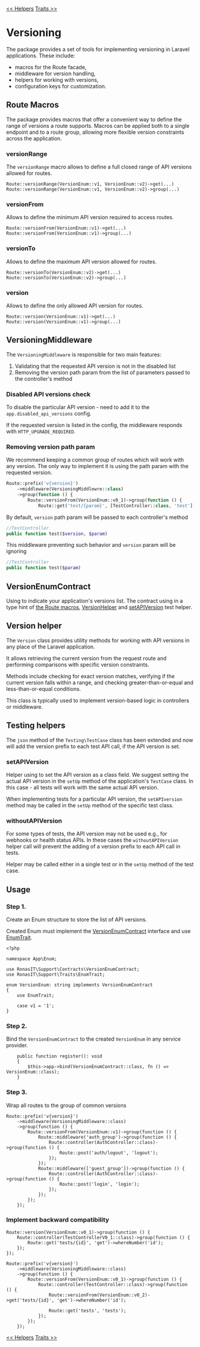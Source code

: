 [<< Helpers][1]
[Traits >>][2]

# Versioning

The package provides a set of tools for implementing versioning in Laravel applications. These include:

- macros for the Route facade,
- middleware for version handling,
- helpers for working with versions,
- configuration keys for customization.

## Route Macros

The package provides macros that offer a convenient way to define the range of versions a route supports. 
Macros can be applied both to a single endpoint and to a route group, 
allowing more flexible version constraints across the application.

### versionRange

The `versionRange` macro allows to define a full closed range of API versions allowed for routes.

```
Route::versionRange(VersionEnum::v1, VersionEnum::v2)->get(...)
Route::versionRange(VersionEnum::v1, VersionEnum::v2)->group(...)
```

### versionFrom

Allows to define the minimum API version required to access routes.

```
Route::versionFrom(VersionEnum::v1)->get(...)
Route::versionFrom(VersionEnum::v1)->group(...)
```

### versionTo

Allows to define the maximum API version allowed for routes.

```
Route::versionTo(VersionEnum::v2)->get(...)
Route::versionTo(VersionEnum::v2)->group(...)
```

### version

Allows to define the only allowed API version for routes.

```
Route::version(VersionEnum::v1)->get(...)
Route::version(VersionEnum::v1)->group(...)
```

## VersioningMiddleware

The `VersioningMiddleware` is responsible for two main features:

1. Validating that the requested API version is not in the disabled list
2. Removing the version path param from the list of parameters passed to the controller's method

### Disabled API versions check

To disable the particular API version - need to add it to the `app.disabled_api_versions` config.

If the requested version is listed in the config, the middleware responds with `HTTP_UPGRADE_REQUIRED`.

### Removing version path param

We recommend keeping a common group of routes which will work with any version. The only way to implement it is using the path param with the requested version.

```php
Route::prefix('v{version}')
    ->middleware(VersioningMiddlewre::class)
    ->group(function () {
        Route::versionFrom(VersionEnum::v0_1)->group(function () {
            Route::get('test/{param}', [TestController::class, 'test']);
```

By default, `version` path param will be passed to each controller's method

```php
//TestController
public function test($version, $param)
```

This middleware preventing such behavior and `version` param will be ignoring


```php
//TestController
public function test($param)
```

## VersionEnumContract

Using to indicate your application's versions list. The contract using in a type hint of [the Route macros][3], [VersionHelper][4] and [setAPIVersion][5] test helper.

## Version helper

The `Version` class provides utility methods for working with API versions in any place of the Laravel application.

It allows retrieving the current version from the request route and performing comparisons with specific version constraints.

Methods include checking for exact version matches, verifying if the current version falls within a range,
and checking greater-than-or-equal and less-than-or-equal conditions.

This class is typically used to implement version-based logic in controllers or middleware.

## Testing helpers

The `json` method of the `Testing\TestCase` class has been extended and now will add the version prefix to each test API call, if the API version is set.

### setAPIVersion

Helper using to set the API version as a class field. We suggest setting the actual API version in the `setUp` method of the application's `TestCase` class. In this case - all tests will work with the same actual API version.

When implementing tests for a particular API version, the `setAPIversion` method may be called in the `setUp` method of the specific test class.

### withoutAPIVersion

For some types of tests, the API version may not be used e.g., for webhooks or health status APIs. In these cases the `withoutAPIVersion` helper call will prevent the adding of a version prefix to each API call in tests.

Helper may be called either in a single test or in the `setUp` method of the test case.

## Usage

### Step 1.

Create an Enum structure to store the list of API versions.

Created Enum must implement the [VersionEnumContract][6] interface and use [EnumTrait][7].

```
<?php

namespace App\Enum;

use RonasIT\Support\Contracts\VersionEnumContract;
use RonasIT\Support\Traits\EnumTrait;

enum VersionEnum: string implements VersionEnumContract
{
    use EnumTrait;

    case v1 = '1';
}
```

### Step 2.

Bind the `VersionEnumContract` to the created `VersionEnum` in any service provider.

```
    public function register(): void
    {
        $this->app->bind(VersionEnumContract::class, fn () => VersionEnum::class);
    }
```

### Step 3.

Wrap all routes to the group of common versions

```
Route::prefix('v{version}')
    ->middleware(VersioningMiddleware::class)
    ->group(function () {
        Route::versionFrom(VersionEnum::v1)->group(function () {
            Route::middleware('auth_group')->group(function () {
                Route::controller(AuthController::class)->group(function () {
                    Route::post('auth/logout', 'logout');
                });
            });
            Route::middleware(['guest_group'])->group(function () {
                Route::controller(AuthController::class)->group(function () {
                    Route::post('login', 'login');
                });
            });
        });
    });
```

### Implement backward compatibility

```
Route::version(VersionEnum::v0_1)->group(function () {
    Route::controller(TestControllerV0_1::class)->group(function () {
        Route::get('tests/{id}', 'get')->whereNumber('id');
    });
});

Route::prefix('v{version}')
    ->middleware(VersioningMiddleware::class)
    ->group(function () {
        Route::versionFrom(VersionEnum::v0_1)->group(function () {
            Route::controller(TestController::class)->group(function () {
                Route::versionFrom(VersionEnum::v0_2)->get('tests/{id}', 'get')->whereNumber('id');
                    
                Route::get('tests', 'tests');   
            });
        });
    });
```


[<< Helpers][1]
[Traits >>][2]

[1]:helpers.md
[2]:traits.md
[3]:../src/HelpersServiceProvider.php#L111
[4]:../src/Support/Version.php
[5]:../src/Testing/TestCase.php#L128
[6]:../src/Contracts/VersionEnumContract.php
[7]:../src/Traits/EnumTrait.php